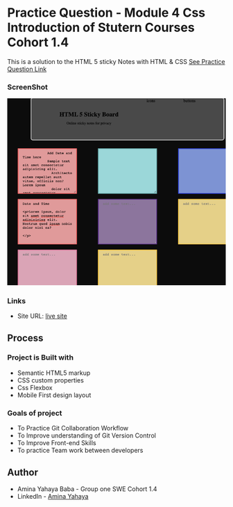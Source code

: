 # Practice Question - Module 4 Css Introduction of Stutern Courses Cohort 1.4

This is a solution to the HTML 5 sticky Notes with HTML & CSS [See Practice Question Link](https://docs.google.com/document/d/1DgasTLE8x3o49Ko1WDvJihfdhbOgBO18Ly_J9xhcczc/edit)

### ScreenShot

![](html5-stickynote_index.html.png)

### Links

- Site URL: [live site](https://amis-stickynotes.netlify.app/)

## Process

### Project is Built with

- Semantic HTML5 markup
- CSS custom properties
- Css Flexbox
- Mobile First design layout

### Goals of project

- To Practice Git Collaboration Workflow
- To Improve understanding of Git Version Control
- To Improve Front-end Skills
- To practice Team work between developers

## Author

- Amina Yahaya Baba - Group one SWE Cohort 1.4
- LinkedIn - [Amina Yahaya](https://www.linkedin.com/mwlite/in/yaminajrfrontend020297)
